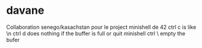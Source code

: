 # davane
Collaboration senego/kasachstan pour le project minishell de 42
ctrl c is like \n
ctrl d does nothing if the buffer is full or quit minishell
ctrl \ empty the bufer